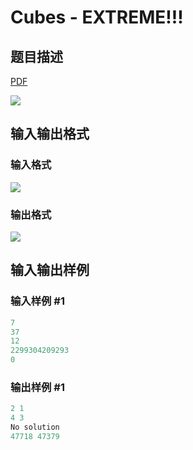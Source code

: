 # Cubes - EXTREME!!!

## 题目描述

[problemUrl]: https://uva.onlinejudge.org/index.php?option=com_onlinejudge&Itemid=8&category=26&page=show_problem&problem=2431

[PDF](https://uva.onlinejudge.org/external/114/p11436.pdf)

![](https://cdn.luogu.com.cn/upload/vjudge_pic/UVA11436/fd80aef529f1041761cf8f51048f5adf8b774350.png)

## 输入输出格式

### 输入格式

![](https://cdn.luogu.com.cn/upload/vjudge_pic/UVA11436/bb87ad0b4d69bab40ceb6c1cc8ce175b24e6cbf0.png)

### 输出格式

![](https://cdn.luogu.com.cn/upload/vjudge_pic/UVA11436/18791d4082b117a39982592081a4f386a6c60e46.png)

## 输入输出样例

### 输入样例 #1

```cpp
7
37
12
2299304209293
0
```


### 输出样例 #1

```cpp
2 1
4 3
No solution
47718 47379
```



